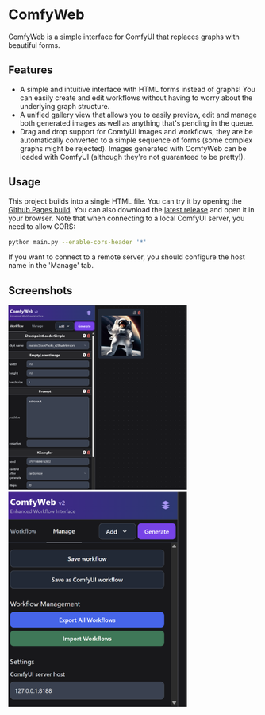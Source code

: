 # ComfyWeb
ComfyWeb is a simple interface for ComfyUI that replaces graphs with beautiful forms.

## Features
- A simple and intuitive interface with HTML forms instead of graphs! You can easily create and
  edit workflows without having to worry about the underlying graph structure.
- A unified gallery view that allows you to easily preview, edit and manage both generated images as
  well as anything that's pending in the queue.
- Drag and drop support for ComfyUI images and workflows, they are be automatically converted
  to a simple sequence of forms (some complex graphs might be rejected). Images generated
  with ComfyWeb can be loaded with ComfyUI (although they're not guaranteed to be pretty!).

## Usage
This project builds into a single HTML file. You can try it by opening the [Github Pages build](https://jac3km4.github.io/comfyweb).
You can also download the [latest release](https://github.com/jac3km4/comfyweb/releases/latest) and open it in your browser.
Note that when connecting to a local ComfyUI server, you need to allow CORS:
```bash
python main.py --enable-cors-header '*'
```
If you want to connect to a remote server, you should configure the host name in the 'Manage' tab.

## Screenshots
<img src="https://github.com/virtaava/comfywebv2/blob/master/docs/Screenshot%202025-06-13%20125055.png" width="360px"/>
<img src="https://github.com/virtaava/comfywebv2/blob/master/docs/Screenshot%202025-06-13%20125107.png" width="360px"/>



